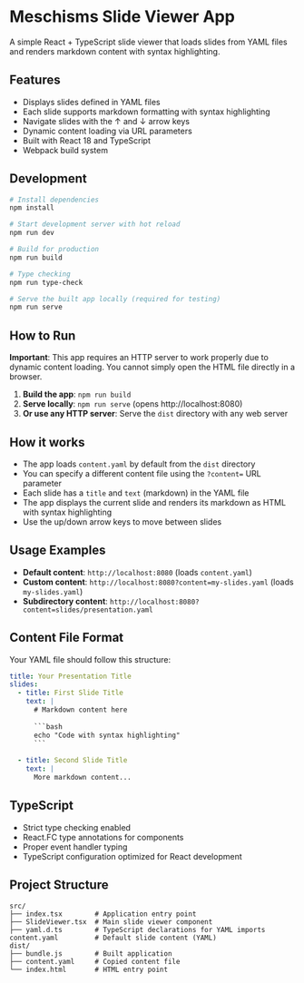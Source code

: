 # Meschisms Slide Viewer App

A simple React + TypeScript slide viewer that loads slides from YAML files and renders markdown content with syntax highlighting.

## Features

- Displays slides defined in YAML files
- Each slide supports markdown formatting with syntax highlighting
- Navigate slides with the ↑ and ↓ arrow keys
- Dynamic content loading via URL parameters
- Built with React 18 and TypeScript
- Webpack build system

## Development

```bash
# Install dependencies
npm install

# Start development server with hot reload
npm run dev

# Build for production
npm run build

# Type checking
npm run type-check

# Serve the built app locally (required for testing)
npm run serve
```

## How to Run

**Important**: This app requires an HTTP server to work properly due to dynamic content loading. You cannot simply open the HTML file directly in a browser.

1. **Build the app**: `npm run build`
2. **Serve locally**: `npm run serve` (opens http://localhost:8080)
3. **Or use any HTTP server**: Serve the `dist` directory with any web server

## How it works

- The app loads `content.yaml` by default from the `dist` directory
- You can specify a different content file using the `?content=` URL parameter
- Each slide has a `title` and `text` (markdown) in the YAML file
- The app displays the current slide and renders its markdown as HTML with syntax highlighting
- Use the up/down arrow keys to move between slides

## Usage Examples

- **Default content**: `http://localhost:8080` (loads `content.yaml`)
- **Custom content**: `http://localhost:8080?content=my-slides.yaml` (loads `my-slides.yaml`)
- **Subdirectory content**: `http://localhost:8080?content=slides/presentation.yaml`

## Content File Format

Your YAML file should follow this structure:

```yaml
title: Your Presentation Title
slides:
  - title: First Slide Title
    text: |
      # Markdown content here
      
      ```bash
      echo "Code with syntax highlighting"
      ```
      
  - title: Second Slide Title
    text: |
      More markdown content...
```

## TypeScript

- Strict type checking enabled
- React.FC type annotations for components
- Proper event handler typing
- TypeScript configuration optimized for React development

## Project Structure

```
src/
├── index.tsx        # Application entry point
├── SlideViewer.tsx  # Main slide viewer component
├── yaml.d.ts        # TypeScript declarations for YAML imports
content.yaml         # Default slide content (YAML)
dist/
├── bundle.js        # Built application
├── content.yaml     # Copied content file
└── index.html       # HTML entry point
``` 
